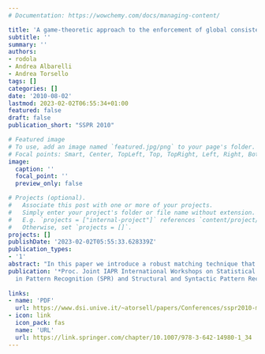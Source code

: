```yaml
---
# Documentation: https://wowchemy.com/docs/managing-content/

title: 'A game-theoretic approach to the enforcement of global consistency in multi-view feature matching'
subtitle: ''
summary: ''
authors:
- rodola
- Andrea Albarelli
- Andrea Torsello
tags: []
categories: []
date: '2010-08-02'
lastmod: 2023-02-02T06:55:34+01:00
featured: false
draft: false
publication_short: "SSPR 2010"

# Featured image
# To use, add an image named `featured.jpg/png` to your page's folder.
# Focal points: Smart, Center, TopLeft, Top, TopRight, Left, Right, BottomLeft, Bottom, BottomRight.
image:
  caption: ''
  focal_point: ''
  preview_only: false

# Projects (optional).
#   Associate this post with one or more of your projects.
#   Simply enter your project's folder or file name without extension.
#   E.g. `projects = ["internal-project"]` references `content/project/deep-learning/index.md`.
#   Otherwise, set `projects = []`.
projects: []
publishDate: '2023-02-02T05:55:33.628339Z'
publication_types:
- '1'
abstract: "In this paper we introduce a robust matching technique that allows to operate a very accurate selection of corresponding feature points from multiple views. Robustness is achieved by enforcing global geometric consistency at an early stage of the matching process, without the need of ex-post verification through reprojection. Two forms of global consistency are proposed, but in both cases they are reduced to pairwise compatibilities making use of the size and orientation information provided by common feature descriptors. Then a game-theoretic approach is used to select a maximally consistent set of candidate matches, where highly compatible matches are enforced while incompatible correspondences are driven to extinction. The effectiveness of the approach in estimating camera parameters for bundle adjustment is assessed and compared with state-of-the-art techniques."
publication: '*Proc. Joint IAPR International Workshops on Statistical Techniques
  in Pattern Recognition (SPR) and Structural and Syntactic Pattern Recognition (SSPR)*'
  
links:
- name: 'PDF'
  url: https://www.dsi.unive.it/~atorsell/papers/Conferences/sspr2010-multiview-matching.pdf
- icon: link
  icon_pack: fas
  name: 'URL'
  url: https://link.springer.com/chapter/10.1007/978-3-642-14980-1_34
---
```

